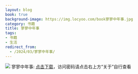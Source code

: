 ```yaml
---
layout: blog
book: true
background-image: https://img.locyoo.com/book寥寥中年事.jpg
category: 书籍
title: 寥寥中年事
tags:
- 书籍
- 生活
redirect_from:
  - /2024/03/寥寥中年事/
---
```

![](https://img.locyoo.com/book寥寥中年事.jpg)
寥寥中年事: <a name = "ref1" href="https://url18.ctfile.com/f/50983618-1377644752-735aa1?p=3619">点击下载</a>，访问密码请点击右上方“关于”自行查看